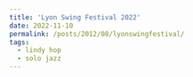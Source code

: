 ```yaml
---
title: 'Lyon Swing Festival 2022'
date: 2022-11-10
permalink: /posts/2012/08/lyonswingfestival/
tags:
  - lindy hop
  - solo jazz
---
```


